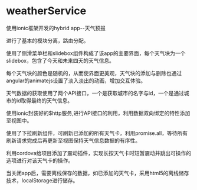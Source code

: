 # weatherService

使用ionic框架开发的hybrid app--天气预报

进行了基本的模块分离，路由分配。

使用了侧滑菜单栏和slidebox组件构成了该app的主要界面，每个天气块为一个slidebox，包含了今天和未来四天的天气信息。

每个天气块的颜色是随机的，从而使界面更美观，天气块的添加与删除也通过angular的animatejs设置了淡入淡出的动画，增加交互体验。

天气数据的获取使用了两个API接口，一个是获取城市的名字与id，一个是通过城市的id取得最终的天气信息。

使用ionic封装好的$http服务,进行API接口的利用，利用数据双向绑定的特性添加至视图中。

使用了下拉刷新组件，可刷新已添加的所有天气卡，利用promise.all，等待所有刷新请求完成后再更新至视图保持天气信息数据的有序性。

利用cordova给项目添加了震动插件，实现长按天气卡时短暂震动并跳出可操作的选项进行对该天气卡的操作。

当关闭app后，需要离线保存的数据，如已添加的天气卡，采用html5的离线储存技术，localStorage进行储存。

